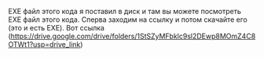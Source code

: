 EXE файл этого кода я поставил в диск и там вы можете посмотреть EXE файл этого кода. Сперва заходим на ссылку и потом скачайте его (это и есть EXE). Вот ссылка (https://drive.google.com/drive/folders/1StSZyMFbklc9sl2DEwp8MOmZ4C8OTWt1?usp=drive_link)
